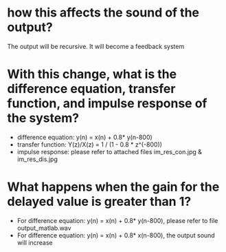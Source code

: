 # how this affects the sound of the output?
The output will be recursive. It will become a feedback system

# With this change, what is the difference equation, transfer function, and impulse response of the system?
- difference equation: y(n) = x(n) + 0.8* y(n-800)
- transfer function: Y(z)/X(z) = 1 / (1 - 0.8 * z^(-800))
- impulse response: please refer to attached files im_res_con.jpg & im_res_dis.jpg

# What happens when the gain for the delayed value is greater than 1?
- For difference equation: y(n) = x(n) + 0.8* y(n-800), please refer to file output_matlab.wav
- For difference equation: y(n) = x(n) + 0.8* x(n-800), the output sound will increase